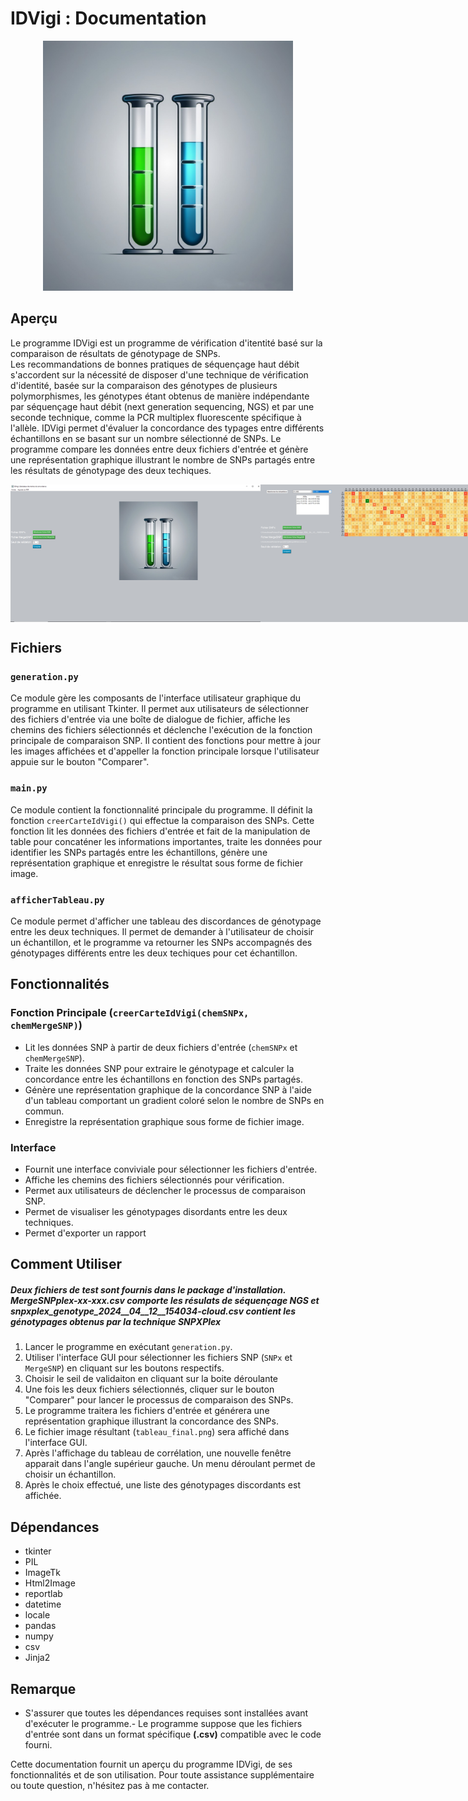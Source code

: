 # IDVigi : Documentation

<div align="center">
    <img src="logo.png" width="400">
</div>

## Aperçu
Le programme IDVigi est un programme de vérification d'itentité basé sur la comparaison de résultats de génotypage de SNPs.  
Les recommandations de bonnes pratiques de séquençage haut débit s'accordent sur la nécessité de disposer d'une technique de vérification d'identité, basée sur la comparaison des génotypes de plusieurs polymorphismes, les génotypes étant obtenus de manière indépendante par séquençage haut débit (next generation sequencing, NGS) et par une seconde technique, comme la PCR multiplex fluorescente spécifique à l'allèle.
IDVigi permet d'évaluer la concordance des typages entre différents échantillons en se basant sur un nombre sélectionné de SNPs. Le programme compare les données entre deux fichiers d'entrée et génère une représentation graphique illustrant le nombre de SNPs partagés entre les résultats de génotypage des deux techiques. 

<div align="center" style="display:flex; justify-content:space-around;">
    <img src="screenshotIDVigi1.PNG" width="400">
    <img src="screenshotIDVigi2.PNG" width="400">
</div>

## Fichiers

### `generation.py`
Ce module gère les composants de l'interface utilisateur graphique du programme en utilisant Tkinter. Il permet aux utilisateurs de sélectionner des fichiers d'entrée via une boîte de dialogue de fichier, affiche les chemins des fichiers sélectionnés et déclenche l'exécution de la fonction principale de comparaison SNP. Il contient des fonctions pour mettre à jour les images affichées et d'appeller la fonction principale lorsque l'utilisateur appuie sur le bouton "Comparer". 

### `main.py`
Ce module contient la fonctionnalité principale du programme. Il définit la fonction `creerCarteIdVigi()` qui effectue la comparaison des SNPs. Cette fonction lit les données des fichiers d'entrée et fait de la manipulation de table pour concaténer les informations importantes, traite les données pour identifier les SNPs partagés entre les échantillons, génère une représentation graphique et enregistre le résultat sous forme de fichier image.

### `afficherTableau.py`
Ce module permet d'afficher une tableau des discordances de génotypage entre les deux techniques. Il permet de demander à l'utilisateur de choisir un échantillon, et le programme va retourner les SNPs accompagnés des génotypages différents entre les deux techiques pour cet échantillon.

## Fonctionnalités

### Fonction Principale (`creerCarteIdVigi(chemSNPx, chemMergeSNP)`)
- Lit les données SNP à partir de deux fichiers d'entrée (`chemSNPx` et `chemMergeSNP`).
- Traite les données SNP pour extraire le génotypage et calculer la concordance entre les échantillons en fonction des SNPs partagés.
- Génère une représentation graphique de la concordance SNP à l'aide d'un tableau comportant un gradient coloré selon le nombre de SNPs en commun.
- Enregistre la représentation graphique sous forme de fichier image.

### Interface
- Fournit une interface conviviale pour sélectionner les fichiers d'entrée.
- Affiche les chemins des fichiers sélectionnés pour vérification.
- Permet aux utilisateurs de déclencher le processus de comparaison SNP.
- Permet de visualiser les génotypages disordants entre les deux techniques.
- Permet d'exporter un rapport

## Comment Utiliser
##### **Deux fichiers de test sont fournis dans le package d'installation. *MergeSNPplex-xx-xxx.csv* comporte les résulats de séquençage NGS et *snpxplex_genotype_2024__04__12__154034-cloud.csv* contient les génotypages obtenus par la technique SNPXPlex**
1. Lancer le programme en exécutant `generation.py`.
2. Utiliser l'interface GUI pour sélectionner les fichiers SNP (`SNPx` et `MergeSNP`) en cliquant sur les boutons respectifs.
3. Choisir le seil de validaiton en cliquant sur la boite déroulante
4. Une fois les deux fichiers sélectionnés, cliquer sur le bouton "Comparer" pour lancer le processus de comparaison des SNPs.
5. Le programme traitera les fichiers d'entrée et générera une représentation graphique illustrant la concordance des SNPs.
6. Le fichier image résultant (`tableau_final.png`) sera affiché dans l'interface GUI.
7. Après l'affichage du tableau de corrélation, une nouvelle fenêtre apparait dans l'angle supérieur gauche. Un menu déroulant permet de choisir un échantillon.
8. Après le choix effectué, une liste des génotypages discordants est affichée. 


## Dépendances
- tkinter
- PIL 
- ImageTk 
- Html2Image 
- reportlab
- datetime
- locale
- pandas
- numpy
- csv
- Jinja2

## Remarque
- S'assurer que toutes les dépendances requises sont installées avant d'exécuter le programme.- Le programme suppose que les fichiers d'entrée sont dans un format spécifique **(.csv)** compatible avec le code fourni.

Cette documentation fournit un aperçu du programme IDVigi, de ses fonctionnalités et de son utilisation. Pour toute assistance supplémentaire ou toute question, n'hésitez pas à me contacter. 
